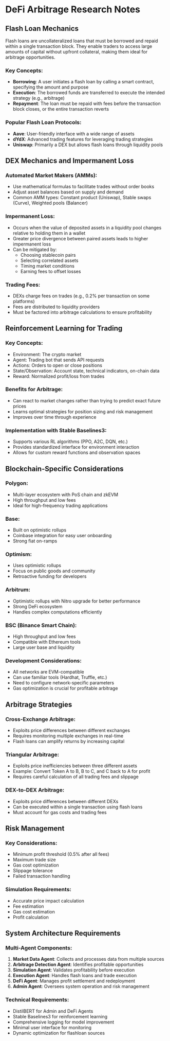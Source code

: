 # DeFi Arbitrage Research Notes

## Flash Loan Mechanics

Flash loans are uncollateralized loans that must be borrowed and repaid within a single transaction block. They enable traders to access large amounts of capital without upfront collateral, making them ideal for arbitrage opportunities.

### Key Concepts:
- **Borrowing**: A user initiates a flash loan by calling a smart contract, specifying the amount and purpose
- **Execution**: The borrowed funds are transferred to execute the intended strategy (e.g., arbitrage)
- **Repayment**: The loan must be repaid with fees before the transaction block closes, or the entire transaction reverts

### Popular Flash Loan Protocols:
- **Aave**: User-friendly interface with a wide range of assets
- **dYdX**: Advanced trading features for leveraging trading strategies
- **Uniswap**: Primarily a DEX but allows flash loans through liquidity pools

## DEX Mechanics and Impermanent Loss

### Automated Market Makers (AMMs):
- Use mathematical formulas to facilitate trades without order books
- Adjust asset balances based on supply and demand
- Common AMM types: Constant product (Uniswap), Stable swaps (Curve), Weighted pools (Balancer)

### Impermanent Loss:
- Occurs when the value of deposited assets in a liquidity pool changes relative to holding them in a wallet
- Greater price divergence between paired assets leads to higher impermanent loss
- Can be mitigated by:
  - Choosing stablecoin pairs
  - Selecting correlated assets
  - Timing market conditions
  - Earning fees to offset losses

### Trading Fees:
- DEXs charge fees on trades (e.g., 0.2% per transaction on some platforms)
- Fees are distributed to liquidity providers
- Must be factored into arbitrage calculations to ensure profitability

## Reinforcement Learning for Trading

### Key Concepts:
- Environment: The crypto market
- Agent: Trading bot that sends API requests
- Actions: Orders to open or close positions
- State/Observation: Account state, technical indicators, on-chain data
- Reward: Normalized profit/loss from trades

### Benefits for Arbitrage:
- Can react to market changes rather than trying to predict exact future prices
- Learns optimal strategies for position sizing and risk management
- Improves over time through experience

### Implementation with Stable Baselines3:
- Supports various RL algorithms (PPO, A2C, DQN, etc.)
- Provides standardized interface for environment interaction
- Allows for custom reward functions and observation spaces

## Blockchain-Specific Considerations

### Polygon:
- Multi-layer ecosystem with PoS chain and zkEVM
- High throughput and low fees
- Ideal for high-frequency trading applications

### Base:
- Built on optimistic rollups
- Coinbase integration for easy user onboarding
- Strong fiat on-ramps

### Optimism:
- Uses optimistic rollups
- Focus on public goods and community
- Retroactive funding for developers

### Arbitrum:
- Optimistic rollups with Nitro upgrade for better performance
- Strong DeFi ecosystem
- Handles complex computations efficiently

### BSC (Binance Smart Chain):
- High throughput and low fees
- Compatible with Ethereum tools
- Large user base and liquidity

### Development Considerations:
- All networks are EVM-compatible
- Can use familiar tools (Hardhat, Truffle, etc.)
- Need to configure network-specific parameters
- Gas optimization is crucial for profitable arbitrage

## Arbitrage Strategies

### Cross-Exchange Arbitrage:
- Exploits price differences between different exchanges
- Requires monitoring multiple exchanges in real-time
- Flash loans can amplify returns by increasing capital

### Triangular Arbitrage:
- Exploits price inefficiencies between three different assets
- Example: Convert Token A to B, B to C, and C back to A for profit
- Requires careful calculation of all trading fees and slippage

### DEX-to-DEX Arbitrage:
- Exploits price differences between different DEXs
- Can be executed within a single transaction using flash loans
- Must account for gas costs and trading fees

## Risk Management

### Key Considerations:
- Minimum profit threshold (0.5% after all fees)
- Maximum trade size
- Gas cost optimization
- Slippage tolerance
- Failed transaction handling

### Simulation Requirements:
- Accurate price impact calculation
- Fee estimation
- Gas cost estimation
- Profit calculation

## System Architecture Requirements

### Multi-Agent Components:
1. **Market Data Agent**: Collects and processes data from multiple sources
2. **Arbitrage Detection Agent**: Identifies profitable opportunities
3. **Simulation Agent**: Validates profitability before execution
4. **Execution Agent**: Handles flash loans and trade execution
5. **DeFi Agent**: Manages profit settlement and redeployment
6. **Admin Agent**: Oversees system operation and risk management

### Technical Requirements:
- DistilBERT for Admin and DeFi Agents
- Stable Baselines3 for reinforcement learning
- Comprehensive logging for model improvement
- Minimal user interface for monitoring
- Dynamic optimization for flashloan sources

